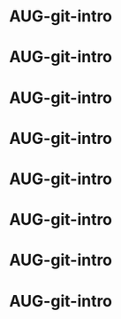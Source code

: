 # AUG-git-intro
# AUG-git-intro
# AUG-git-intro
# AUG-git-intro
# AUG-git-intro
# AUG-git-intro
# AUG-git-intro
# AUG-git-intro
